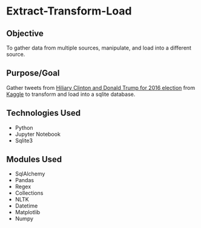 # Extract-Transform-Load 

## Objective

To gather data from multiple sources, manipulate, and load into a different source.

## Purpose/Goal

Gather tweets from [Hiliary Clinton and Donald Trump for 2016 election](https://www.kaggle.com/benhamner/clinton-trump-tweets) from [Kaggle](https://www.kaggle.com/) to transform and load into a sqlite database.

## Technologies Used

- Python
- Jupyter Notebook
- Sqlite3

## Modules Used

- SqlAlchemy
- Pandas
- Regex
- Collections
- NLTK
- Datetime
- Matplotlib
- Numpy

